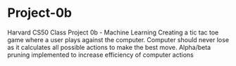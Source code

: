 # Project-0b
Harvard CS50 Class Project 0b - Machine Learning
Creating a tic tac toe game where a user plays against the computer. Computer should never lose as it calculates all possible actions to make the best move. Alpha/beta pruning implemented to increase efficiency of computer actions
